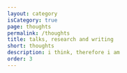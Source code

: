 ```yaml
---
layout: category
isCategory: true
page: thoughts
permalink: /thoughts
title: talks, research and writing
short: thoughts
description: i think, therefore i am
order: 3
---
```

